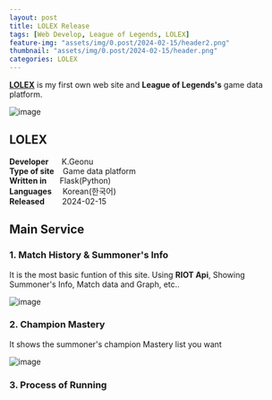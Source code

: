 ```yaml
---
layout: post
title: LOLEX Release
tags: [Web Develop, League of Legends, LOLEX]
feature-img: "assets/img/0.post/2024-02-15/header2.png"
thumbnail: "assets/img/0.post/2024-02-15/header.png"
categories: LOLEX
---
```


[**LOLEX**](http://ko-web.com/lolex) is my first own web site and **League of Legends's** game data platform. <br>

![image](https://github.com/KoderWiki/koderwiki.github.io/assets/153072257/9a5bb424-e742-4237-bf63-1cfcea5dda23)

## **LOLEX**
**Developer** &nbsp;&nbsp;&nbsp;&nbsp; K.Geonu <br>
**Type of site** &nbsp;&nbsp; Game data platform <br>
**Written in** &nbsp;&nbsp;&nbsp;&nbsp; Flask(Python) <br>
**Languages** &nbsp;&nbsp;&nbsp; Korean(한국어) <br>
**Released** &nbsp;&nbsp;&nbsp;&nbsp;&nbsp;&nbsp; 2024-02-15 <br>

## Main Service

### 1. Match History & Summoner's Info

It is the most basic funtion of this site. Using **RIOT Api**, Showing Summoner's Info, Match data and Graph, etc..

![image](https://github.com/KoderWiki/koderwiki.github.io/assets/153072257/6d8d8bf7-526e-42c7-816f-56b00f3d0e48)

### 2. Champion Mastery

It shows the summoner's champion Mastery list you want

![image](https://github.com/KoderWiki/koderwiki.github.io/assets/153072257/e9d6f6f0-1dd9-4697-9a3f-55edfb024ff8)

### 3. Process of Running




